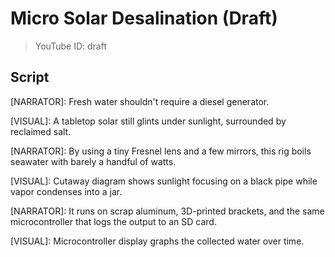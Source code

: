 # Micro Solar Desalination (Draft)
> YouTube ID: draft

## Script

[NARRATOR]: Fresh water shouldn't require a diesel generator.

[VISUAL]: A tabletop solar still glints under sunlight, surrounded by reclaimed salt.

[NARRATOR]: By using a tiny Fresnel lens and a few mirrors, this rig boils seawater with barely a handful of watts.

[VISUAL]: Cutaway diagram shows sunlight focusing on a black pipe while vapor condenses into a jar.

[NARRATOR]: It runs on scrap aluminum, 3D-printed brackets, and the same microcontroller that logs the output to an SD card.

[VISUAL]: Microcontroller display graphs the collected water over time.
